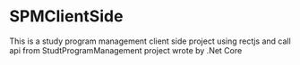 # SPMClientSide
This is a study program management client side project using rectjs and call api from StudtProgramManagement project wrote by .Net Core
